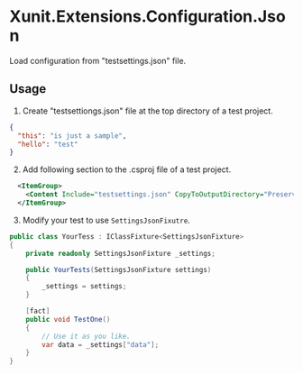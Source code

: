 # Xunit.Extensions.Configuration.Json

Load configuration from "testsettings.json" file.

## Usage

1. Create "testsettiongs.json" file at the top directory of a test project.

```json
{
  "this": "is just a sample",
  "hello": "test"
}
```

2. Add following section to the .csproj file of a test project.

```xml
  <ItemGroup>
    <Content Include="testsettings.json" CopyToOutputDirectory="PreserveNewest" />
  </ItemGroup>
```

3. Modify your test to use `SettingsJsonFixutre`.

```cs
public class YourTess : IClassFixture<SettingsJsonFixture>
{
    private readonly SettingsJsonFixture _settings;

    public YourTests(SettingsJsonFixture settings)
    {
        _settings = settings;
    }

    [fact]
    public void TestOne()
    {
        // Use it as you like.
        var data = _settings["data"];
    }
}
```
